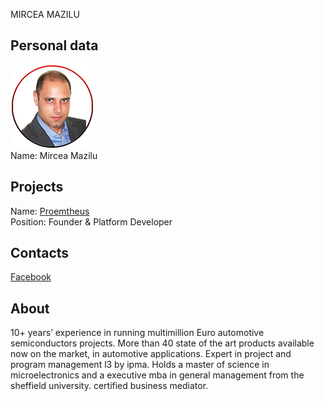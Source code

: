 MIRCEA MAZILU
## Personal data
![  Mircea Mazilu photo](../people/photo/mircea_mazilu.png)  
Name:  Mircea Mazilu
## Projects 
Name: [Proemtheus](../projects/proemtheus.md)  
Position: Founder & Platform Developer   
## Contacts 
[Facebook](https://www.facebook.com/mircea.mazilu.9)  

## About
10+ years’ experience in running multimillion Euro automotive semiconductors projects. 
More than 40 state of the art products available now on the market, in automotive applications. 
Expert in project and program management l3 by ipma. 
Holds a master of science in microelectronics and a executive mba in general management from the sheffield university. certified business mediator.